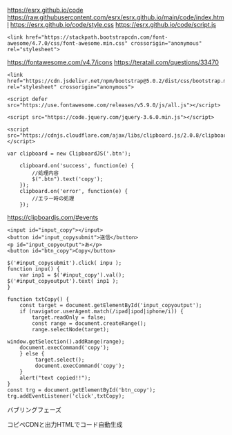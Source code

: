 https://esrx.github.io/code
https://raw.githubusercontent.com/esrx/esrx.github.io/main/code/index.html
https://esrx.github.io/code/style.css
https://esrx.github.io/code/script.js
```
<link href="https://stackpath.bootstrapcdn.com/font-awesome/4.7.0/css/font-awesome.min.css" crossorigin="anonymous" rel="stylesheet">
```
https://fontawesome.com/v4.7/icons
https://teratail.com/questions/33470
```
<link href="https://cdn.jsdelivr.net/npm/bootstrap@5.0.2/dist/css/bootstrap.min.css" rel="stylesheet" crossorigin="anonymous">
```
```
<script defer src="https://use.fontawesome.com/releases/v5.9.0/js/all.js"></script>
```

```
<script src="https://code.jquery.com/jquery-3.6.0.min.js"></script>
```

```
<script src="https://cdnjs.cloudflare.com/ajax/libs/clipboard.js/2.0.8/clipboard.min.js"></script>
```
```
var clipboard = new ClipboardJS('.btn');

    clipboard.on('success', function(e) {
        //処理内容
        $(".btn").text('copy');
    });
    clipboard.on('error', function(e) {
        //エラー時の処理
    });
```
https://clipboardjs.com/#events


```
<input id="input_copy"></input>
<button id="input_copysubmit">送信</button>
<p id="input_copyoutput">あ</p>
<button id="btn_copy">Copy</button>
```
```
$('#input_copysubmit').click( inpu );
function inpu() {
    var inp1 = $('#input_copy').val();
$('#input_copyoutput').text( inp1 );
}

function txtCopy() {
    const target = document.getElementById('input_copyoutput');
    if (navigator.userAgent.match(/ipad|ipod|iphone/i)) {
        target.readOnly = false;
        const range = document.createRange();
        range.selectNode(target);

window.getSelection().addRange(range);
    document.execCommand('copy');
    } else {
         target.select();
         document.execCommand('copy');
    }
    alert("text copied!!");
}
const trg = document.getElementById('btn_copy');
trg.addEventListener('click',txtCopy);
```
バブリングフェーズ

コピペCDNと出力HTMLでコード自動生成

